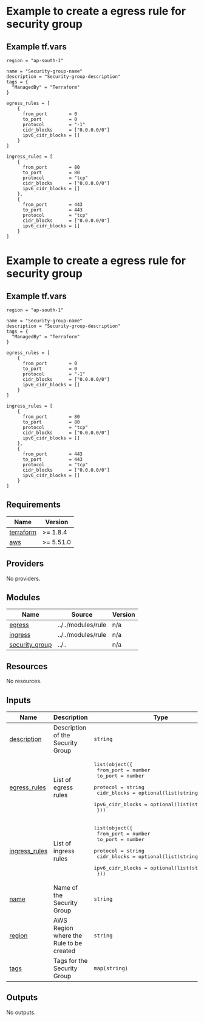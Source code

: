 # Example to create a egress rule for security group

## Example tf.vars
```
region = "ap-south-1"

name = "Security-group-name"
description = "Security-group-description"
tags = {
  "ManagedBy" = "Terraform"
}

egress_rules = [
    {
      from_port        = 0
      to_port          = 0
      protocol         = "-1"
      cidr_blocks      = ["0.0.0.0/0"]
      ipv6_cidr_blocks = []
    }
]

ingress_rules = [
    {
      from_port        = 80
      to_port          = 80
      protocol         = "tcp"
      cidr_blocks      = ["0.0.0.0/0"]
      ipv6_cidr_blocks = []
    },
    {
      from_port        = 443
      to_port          = 443
      protocol         = "tcp"
      cidr_blocks      = ["0.0.0.0/0"]
      ipv6_cidr_blocks = []
    }
]
```

<!-- BEGIN_TF_DOCS -->
# Example to create a egress rule for security group

## Example tf.vars
```
region = "ap-south-1"

name = "Security-group-name"
description = "Security-group-description"
tags = {
  "ManagedBy" = "Terraform"
}

egress_rules = [
    {
      from_port        = 0
      to_port          = 0
      protocol         = "-1"
      cidr_blocks      = ["0.0.0.0/0"]
      ipv6_cidr_blocks = []
    }
]

ingress_rules = [
    {
      from_port        = 80
      to_port          = 80
      protocol         = "tcp"
      cidr_blocks      = ["0.0.0.0/0"]
      ipv6_cidr_blocks = []
    },
    {
      from_port        = 443
      to_port          = 443
      protocol         = "tcp"
      cidr_blocks      = ["0.0.0.0/0"]
      ipv6_cidr_blocks = []
    }
]
```

## Requirements

| Name | Version |
|------|---------|
| <a name="requirement_terraform"></a> [terraform](#requirement\_terraform) | >=  1.8.4 |
| <a name="requirement_aws"></a> [aws](#requirement\_aws) | >= 5.51.0 |

## Providers

No providers.

## Modules

| Name | Source | Version |
|------|--------|---------|
| <a name="module_egress"></a> [egress](#module\_egress) | ../../modules/rule | n/a |
| <a name="module_ingress"></a> [ingress](#module\_ingress) | ../../modules/rule | n/a |
| <a name="module_security_group"></a> [security\_group](#module\_security\_group) | ../.. | n/a |

## Resources

No resources.

## Inputs

| Name | Description | Type | Default | Required |
|------|-------------|------|---------|:--------:|
| <a name="input_description"></a> [description](#input\_description) | Description of the Security Group | `string` | n/a | yes |
| <a name="input_egress_rules"></a> [egress\_rules](#input\_egress\_rules) | List of egress rules | <pre>list(object({<br>    from_port                = number<br>    to_port                  = number<br>    protocol                 = string<br>    cidr_blocks              = optional(list(string), [])<br>    ipv6_cidr_blocks         = optional(list(string), [])<br>  }))</pre> | `[]` | no |
| <a name="input_ingress_rules"></a> [ingress\_rules](#input\_ingress\_rules) | List of ingress rules | <pre>list(object({<br>    from_port                = number<br>    to_port                  = number<br>    protocol                 = string<br>    cidr_blocks              = optional(list(string), [])<br>    ipv6_cidr_blocks         = optional(list(string), [])<br>  }))</pre> | `[]` | no |
| <a name="input_name"></a> [name](#input\_name) | Name of the Security Group | `string` | n/a | yes |
| <a name="input_region"></a> [region](#input\_region) | AWS Region where the Rule to be created | `string` | n/a | yes |
| <a name="input_tags"></a> [tags](#input\_tags) | Tags for the Security Group | `map(string)` | `{}` | no |

## Outputs

No outputs.
<!-- END_TF_DOCS -->
